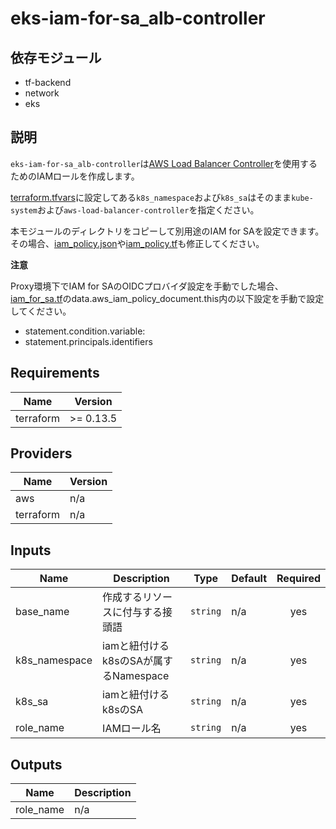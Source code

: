 # eks-iam-for-sa_alb-controller

## 依存モジュール

- tf-backend
- network
- eks

## 説明

`eks-iam-for-sa_alb-controller`は[AWS Load Balancer Controller](https://docs.aws.amazon.com/ja_jp/eks/latest/userguide/aws-load-balancer-controller.html)を使用するためのIAMロールを作成します。

[terraform.tfvars](./terraform.tfvars)に設定してある`k8s_namespace`および`k8s_sa`はそのまま`kube-system`および`aws-load-balancer-controller`を指定ください。

本モジュールのディレクトリをコピーして別用途のIAM for SAを設定できます。その場合、[iam_policy.json](./iam_policy.json)や[iam_policy.tf](./iam_policy.tf)も修正してください。

**注意**

Proxy環境下でIAM for SAのOIDCプロバイダ設定を手動でした場合、[iam_for_sa.tf](./iam_for_sa.tf)のdata.aws_iam_policy_document.this内の以下設定を手動で設定してください。

- statement.condition.variable:
- statement.principals.identifiers 

## Requirements

| Name | Version |
|------|---------|
| terraform | >= 0.13.5 |

## Providers

| Name | Version |
|------|---------|
| aws | n/a |
| terraform | n/a |

## Inputs

| Name | Description | Type | Default | Required |
|------|-------------|------|---------|:--------:|
| base\_name | 作成するリソースに付与する接頭語 | `string` | n/a | yes |
| k8s\_namespace | iamと紐付けるk8sのSAが属するNamespace | `string` | n/a | yes |
| k8s\_sa | iamと紐付けるk8sのSA | `string` | n/a | yes |
| role\_name | IAMロール名 | `string` | n/a | yes |

## Outputs

| Name | Description |
|------|-------------|
| role\_name | n/a |

